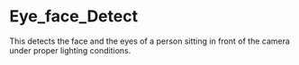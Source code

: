 # Eye_face_Detect
This detects the face and the eyes of a person sitting in front of the camera under proper lighting conditions.
